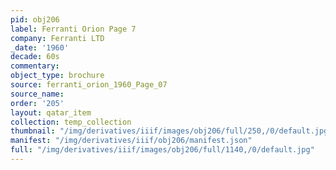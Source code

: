 ```yaml
---
pid: obj206
label: Ferranti Orion Page 7
company: Ferranti LTD
_date: '1960'
decade: 60s
commentary: 
object_type: brochure
source: ferranti_orion_1960_Page_07
source_name: 
order: '205'
layout: qatar_item
collection: temp_collection
thumbnail: "/img/derivatives/iiif/images/obj206/full/250,/0/default.jpg"
manifest: "/img/derivatives/iiif/obj206/manifest.json"
full: "/img/derivatives/iiif/images/obj206/full/1140,/0/default.jpg"
---
```

